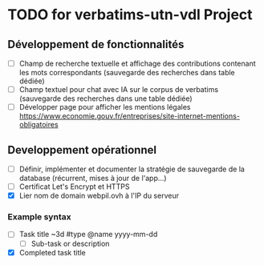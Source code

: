 # TODO for verbatims-utn-vdl Project

## Développement de fonctionnalités

- [ ] Champ de recherche textuelle et affichage des contributions contenant les mots correspondants (sauvegarde des
  recherches dans table dédiée)
- [ ] Champ textuel pour chat avec IA sur le corpus de verbatims (sauvegarde des recherches dans une table dédiée)
- [ ] Développer page pour afficher les mentions
  légales https://www.economie.gouv.fr/entreprises/site-internet-mentions-obligatoires

## Developpement opérationnel

- [ ] Définir, implémenter et documenter la stratégie de sauvegarde de la database (récurrent, mises à jour de l'app...)
- [ ] Certificat Let's Encrypt et HTTPS
- [x] Lier nom de domain webpil.ovh à l'IP du serveur

### Example syntax

- [ ] Task title ~3d #type @name yyyy-mm-dd
    - [ ] Sub-task or description
- [x] Completed task title  